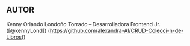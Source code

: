 ## AUTOR
Kenny Orlando Londoño Torrado – Desarrolladora Frontend Jr. 
([@kennyLond])
(https://github.com/alexandra-Al/CRUD-Colecci-n-de-Libros))
  
